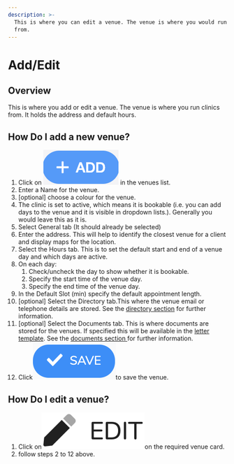 ```yaml
---
description: >-
  This is where you can edit a venue. The venue is where you would run a clinic
  from.
---
```


# Add/Edit

## Overview

This is where you add or edit a venue. The venue is where you run clinics from. It holds the address and default hours.

## How Do I add a new venue?

1. Click on ![](../../.gitbook/assets/screenshot-2019-01-23-at-13.22.51.png) in the venues list.
2. Enter a Name for the venue.
3. \[optional\] choose a colour for the venue.
4. The clinic is set to active, which means it is bookable \(i.e. you can add days to the venue and it is visible in dropdown lists.\). Generally you would leave this as it is.
5. Select General tab \(It should already be selected\)
6. Enter the address. This will help to identify the closest venue for a client and display maps for the location.
7. Select the Hours tab. This is to set the default start and end of a venue day and which days are active.
8. On each day:
   1. Check/uncheck the day to show whether it is bookable.
   2. Specify the start time of the venue day.
   3. Specify the end time of the venue day.
9. In the Default Slot \(min\) specify the default appointment length. 
10. \[optional\] Select the Directory tab.This where the venue email or telephone details are stored. See the [directory section](../../misc./directory.md) for further information.
11. \[optional\] Select the Documents tab. This is where documents are stored for the venues. If specified this will be available in the [letter template](../overview/letter-templates.md). See the [documents section ](../../misc./documents.md)for further information.
12. Click![](../../.gitbook/assets/screenshot-2020-01-31-at-10.47.16.png)to save the venue.

## How Do I edit a venue?

1. Click on![](../../.gitbook/assets/docs_edit01.png)on the required venue card.
2. follow steps  2 to 12 above.







